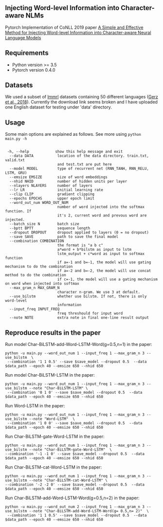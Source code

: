 ## Injecting Word-level Information into Character-aware NLMs
Pytorch Implementation of CoNLL 2019 paper [A Simple and Effective Method for Injecting Word-level Information into Character-aware Neural Language Models](https://www.aclweb.org/anthology/K19-1086.pdf)
 
## Requirements
- Python version >= 3.5
- Pytorch version 0.4.0

## Datasets
We used a subset of [lmmrl](http://people.ds.cam.ac.uk/dsg40/lmmrl.html) datasets containing 50 different languages ([Gerz et al., 2018](https://www.aclweb.org/anthology/Q18-1032.pdf)). Currently the download link seems broken and I have uploaded one English dataset for testing under 'data' directory.

## Usage

Some main options are explained as follows. See more using `python main.py -h`
```

 -h, --help            show this help message and exit
  --data DATA           location of the data directory. train.txt, valid.txt
                        and test.txt are put here
  --model MODEL         type of recurrent net (RNN_TANH, RNN_RELU, LSTM, GRU)
  --emsize EMSIZE       size of word embeddings
  --nhid NHID           number of hidden units per layer
  --nlayers NLAYERS     number of layers
  --lr LR               initial learning rate
  --clip CLIP           gradient clipping
  --epochs EPOCHS       upper epoch limit
  --word_out_num WORD_OUT_NUM
                        number of word injected into the softmax function. If
                        it's 2, current word and prevous word are injected.
  --batch_size N        batch size
  --bptt BPTT           sequence length
  --dropout DROPOUT     dropout applied to layers (0 = no dropout)
  --save SAVE           path to save the final model
  --combination COMBINATION
                        the format is "a b c"
                        a*word + b*bilstm as input to lstm
                        lstm_output + c*word as input to softmax function
                        if a=-1 and b=-1, the model will use gating mechanism to do the combination
                        if a=-2 and b=-2, the model will use concat method to do the combination
                        if c=-1, the model will use a gating mechanism on word when injected into softmax
  --max_gram_n MAX_GRAM_N
                        character n-gram. We use 3 at default.
  --use_bilstm          whether use bilstm. If not, there is only word-level
                        information
  --input_freq INPUT_FREQ
                        freq threshould for input word
  --note NOTE           extra note in final one-line result output
```

## Reproduce results in the paper

Run model Char-BiLSTM-add-Word-LSTM-Word(g=0.5,n=1) in the paper:
```
python -u main.py --word_out_num 1 --input_freq 1 --max_gram_n 3 --use_bilstm  \
 --combination '1 1 0.5' --save $save_model --dropout 0.5  --data $data_path --epoch 40 --emsize 650 --nhid 650
```

Run model Char-BiLSTM-LSTM in the paper:
```
python -u main.py --word_out_num 1 --input_freq 1 --max_gram_n 3 --use_bilstm --note "Char-BiLSTM-LSTM" \
 --combination '0 1 0' --save $save_model --dropout 0.5  --data $data_path --epoch 40 --emsize 650 --nhid 650
```

Run Word-LSTM in the paper:
```
python -u main.py --word_out_num 1 --input_freq 1 --max_gram_n 3 --use_bilstm --note "Word-LSTM"  \
 --combination '1 0 0' --save $save_model --dropout 0.5  --data $data_path --epoch 40 --emsize 650 --nhid 650
```

Run Char-BiLSTM-gate-Word-LSTM in the paper:
```
python -u main.py --word_out_num 1 --input_freq 1 --max_gram_n 3 --use_bilstm --note "Char-BiLSTM-gate-Word-LSTM"  \
--combination '-1 -1 0' --save $save_model --dropout 0.5  --data $data_path --epoch 40 --emsize 650 --nhid 650
```

Run Char-BiLSTM-cat-Word-LSTM in the paper:
```
python -u main.py --word_out_num 1 --input_freq 1 --max_gram_n 3 --use_bilstm --note "Char-BiLSTM-cat-Word-LSTM" \
--combination '-2 -2 0' --save $save_model --dropout 0.5  --data $data_path --epoch 40 --emsize 650 --nhid 650
```

Run Char-BiLSTM-add-Word-LSTM-Word(g=0.5,n=2) in the paper:
```
python -u main.py --word_out_num 2 --input_freq 1 --max_gram_n 3 --use_bilstm --note "Char-BiLSTM-add-Word-LSTM-Word(g= 0.5,n= 2)"  \
 --combination '1 1 0.5' --save $save_model --dropout 0.5  --data $data_path --epoch 40 --emsize 650 --nhid 650
```
